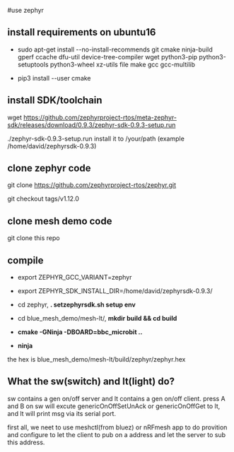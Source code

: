 #use zephyr


## install requirements on ubuntu16
- sudo apt-get install --no-install-recommends git cmake ninja-build gperf  ccache dfu-util device-tree-compiler wget  python3-pip python3-setuptools python3-wheel xz-utils file make gcc  gcc-multilib

- pip3 install --user cmake



## install SDK/toolchain
wget https://github.com/zephyrproject-rtos/meta-zephyr-sdk/releases/download/0.9.3/zephyr-sdk-0.9.3-setup.run

./zephyr-sdk-0.9.3-setup.run install it to /your/path (example /home/david/zephyrsdk-0.9.3)


## clone zephyr code
git clone https://github.com/zephyrproject-rtos/zephyr.git

git checkout tags/v1.12.0

## clone mesh demo code
git clone this repo

## compile
- export ZEPHYR_GCC_VARIANT=zephyr
- export ZEPHYR_SDK_INSTALL_DIR=/home/david/zephyrsdk-0.9.3/


- cd zephyr, **. setzephyrsdk.sh setup env**
- cd blue_mesh_demo/mesh-lt/, **mkdir build && cd build**
- **cmake -GNinja -DBOARD=bbc_microbit ..**
- **ninja**

the hex is blue_mesh_demo/mesh-lt/build/zephyr/zephyr.hex


## What the sw(switch) and lt(light) do?
sw contains a gen on/off server and lt contains a gen on/off client. press A and B on sw will excute genericOnOffSetUnAck or genericOnOffGet to lt, and lt will print msg via its serial port. 

first all, we neet to use meshctl(from bluez) or nRFmesh app to do provition and configure to let the client to pub on a address and let the server to sub this address.




